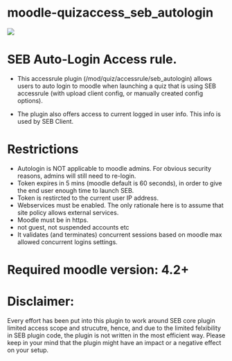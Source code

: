 # moodle-quizaccess_seb_autologin
![](https://github.com/ethz-let/moodle-quizaccess_seb_autologin/actions/workflows/moodle-plugin-ci.yml/badge.svg)

# SEB Auto-Login Access rule.

* This accessrule plugin (/mod/quiz/accessrule/seb_autologin) allows users to auto login to moodle when launching a quiz that is using SEB accessrule (with upload client config, or manually created config options).

* The plugin also offers access to current logged in user info. This info is used by SEB Client.

# Restrictions
* Autologin is NOT applicable to moodle admins. For obvious security reasons, admins will still need to re-login.
* Token expires in 5 mins (moodle default is 60 seconds), in order to give the end user enough time to launch SEB.
* Token is restircted to the current user IP address.
* Webservices must be enabled. The only rationale here is to assume that site policy allows external services.
* Moodle must be in https.
* not guest, not suspended accounts etc
* It validates (and terminates) concurrent sessions based on moodle max allowed concurrent logins settings.

# Required moodle version: 4.2+

# Disclaimer:
Every effort has been put into this plugin to work around SEB core plugin limited access scope and strucutre, hence, and due to the limited felxibility in SEB plugin code, the plugin is not written in the most efficient way. Please keep in your mind that the plugin might have an impact or a negative effect on your setup.
